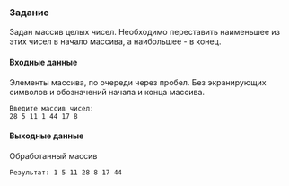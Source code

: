 ### Задание

Задан массив целых чисел. Необходимо переставить наименьшее из этих чисел в начало массива, а наибольшее - в конец.

#### Входные данные
Элементы массива, по очереди через пробел. Без экранирующих символов и обозначений начала и конца массива.
``` 
Введите массив чисел:
28 5 11 1 44 17 8
```

#### Выходные данные
Обработанный массив
```
Результат: 1 5 11 28 8 17 44
```
